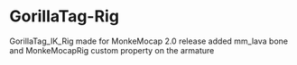 # GorillaTag-Rig
GorillaTag_IK_Rig made for MonkeMocap 2.0 release added mm_lava bone and MonkeMocapRig custom property on the armature
